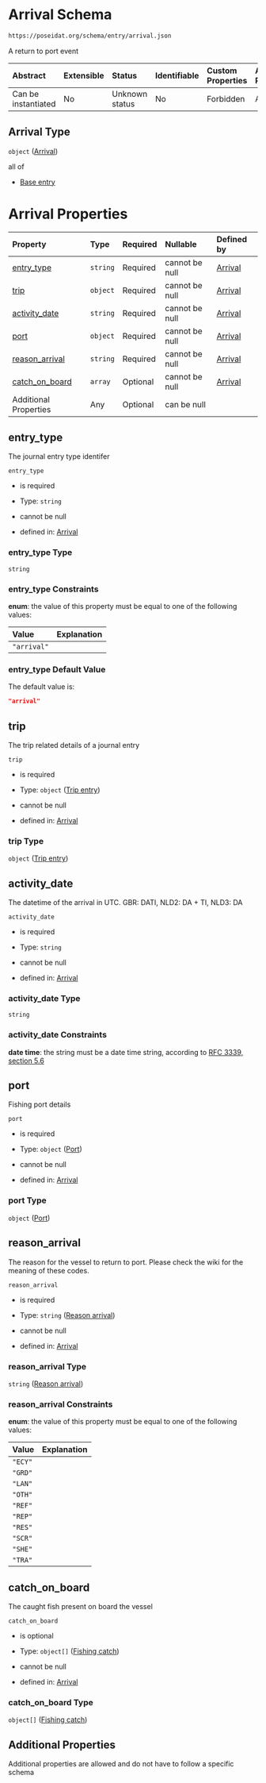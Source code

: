 # Arrival Schema

```txt
https://poseidat.org/schema/entry/arrival.json
```

A return to port event

| Abstract            | Extensible | Status         | Identifiable | Custom Properties | Additional Properties | Access Restrictions | Defined In                                                        |
| :------------------ | :--------- | :------------- | :----------- | :---------------- | :-------------------- | :------------------ | :---------------------------------------------------------------- |
| Can be instantiated | No         | Unknown status | No           | Forbidden         | Allowed               | none                | [arrival.json](schemas/entry/arrival.json "open original schema") |

## Arrival Type

`object` ([Arrival](arrival.md))

all of

*   [Base entry](arrival-allof-base-entry.md "check type definition")

# Arrival Properties

| Property                          | Type     | Required | Nullable       | Defined by                                                                                                                        |
| :-------------------------------- | :------- | :------- | :------------- | :-------------------------------------------------------------------------------------------------------------------------------- |
| [entry_type](#entry_type)         | `string` | Required | cannot be null | [Arrival](arrival-properties-entry_type.md "https://poseidat.org/schema/entry/arrival.json#/properties/entry_type")               |
| [trip](#trip)                     | `object` | Required | cannot be null | [Arrival](arrival-properties-trip-entry.md "https://poseidat.org/schema/core/trip-entry.json#/properties/trip")                   |
| [activity_date](#activity_date)   | `string` | Required | cannot be null | [Arrival](arrival-properties-activity_date.md "https://poseidat.org/schema/entry/arrival.json#/properties/activity_date")         |
| [port](#port)                     | `object` | Required | cannot be null | [Arrival](arrival-properties-port.md "https://poseidat.org/schema/core/port.json#/properties/port")                               |
| [reason_arrival](#reason_arrival) | `string` | Required | cannot be null | [Arrival](arrival-properties-reason-arrival.md "https://poseidat.org/schema/enum/reason-arrival.json#/properties/reason_arrival") |
| [catch_on_board](#catch_on_board) | `array`  | Optional | cannot be null | [Arrival](arrival-properties-catch-on-board.md "https://poseidat.org/schema/entry/arrival.json#/properties/catch_on_board")       |
| Additional Properties             | Any      | Optional | can be null    |                                                                                                                                   |

## entry_type

The journal entry type identifer

`entry_type`

*   is required

*   Type: `string`

*   cannot be null

*   defined in: [Arrival](arrival-properties-entry_type.md "https://poseidat.org/schema/entry/arrival.json#/properties/entry_type")

### entry_type Type

`string`

### entry_type Constraints

**enum**: the value of this property must be equal to one of the following values:

| Value       | Explanation |
| :---------- | :---------- |
| `"arrival"` |             |

### entry_type Default Value

The default value is:

```json
"arrival"
```

## trip

The trip related details of a journal entry

`trip`

*   is required

*   Type: `object` ([Trip entry](arrival-properties-trip-entry.md))

*   cannot be null

*   defined in: [Arrival](arrival-properties-trip-entry.md "https://poseidat.org/schema/core/trip-entry.json#/properties/trip")

### trip Type

`object` ([Trip entry](arrival-properties-trip-entry.md))

## activity_date

The datetime of the arrival in UTC. GBR: DATI, NLD2: DA + TI, NLD3: DA

`activity_date`

*   is required

*   Type: `string`

*   cannot be null

*   defined in: [Arrival](arrival-properties-activity_date.md "https://poseidat.org/schema/entry/arrival.json#/properties/activity_date")

### activity_date Type

`string`

### activity_date Constraints

**date time**: the string must be a date time string, according to [RFC 3339, section 5.6](https://tools.ietf.org/html/rfc3339 "check the specification")

## port

Fishing port details

`port`

*   is required

*   Type: `object` ([Port](arrival-properties-port.md))

*   cannot be null

*   defined in: [Arrival](arrival-properties-port.md "https://poseidat.org/schema/core/port.json#/properties/port")

### port Type

`object` ([Port](arrival-properties-port.md))

## reason_arrival

The reason for the vessel to return to port. Please check the wiki for the meaning of these codes.

`reason_arrival`

*   is required

*   Type: `string` ([Reason arrival](arrival-properties-reason-arrival.md))

*   cannot be null

*   defined in: [Arrival](arrival-properties-reason-arrival.md "https://poseidat.org/schema/enum/reason-arrival.json#/properties/reason_arrival")

### reason_arrival Type

`string` ([Reason arrival](arrival-properties-reason-arrival.md))

### reason_arrival Constraints

**enum**: the value of this property must be equal to one of the following values:

| Value   | Explanation |
| :------ | :---------- |
| `"ECY"` |             |
| `"GRD"` |             |
| `"LAN"` |             |
| `"OTH"` |             |
| `"REF"` |             |
| `"REP"` |             |
| `"RES"` |             |
| `"SCR"` |             |
| `"SHE"` |             |
| `"TRA"` |             |

## catch_on_board

The caught fish present on board the vessel

`catch_on_board`

*   is optional

*   Type: `object[]` ([Fishing catch](arrival-properties-catch-on-board-fishing-catch.md))

*   cannot be null

*   defined in: [Arrival](arrival-properties-catch-on-board.md "https://poseidat.org/schema/entry/arrival.json#/properties/catch_on_board")

### catch_on_board Type

`object[]` ([Fishing catch](arrival-properties-catch-on-board-fishing-catch.md))

## Additional Properties

Additional properties are allowed and do not have to follow a specific schema
